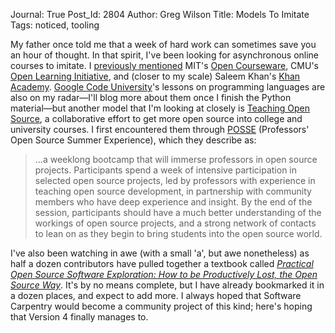 Journal: True
Post_Id: 2804
Author: Greg Wilson
Title: Models To Imitate
Tags: noticed, tooling

<p>My father once told me that a week of hard work can sometimes save you an hour of thought. In that spirit, I've been looking for asynchronous online courses to imitate. I <a href="http://www.software-carpentry.org/blog/2010/03/26/online-delivery/">previously mentioned</a> MIT's <a href="http://ocw.mit.edu/">Open Courseware</a>, CMU's <a href="http://oli.web.cmu.edu/openlearning/">Open Learning Initiative</a>, and (closer to my scale)  Saleem Khan's <a href="http://khanacademy.org/">Khan Academy</a>. <a href="http://code.google.com/edu/languages/">Google Code University</a>'s lessons on programming languages are also on my radar&mdash;I'll blog more about them once I finish the Python material&mdash;but another model that I'm looking at closely is <a href="http://teachingopensource.org/">Teaching Open Source</a>, a collaborative effort to get more open source into college and university courses. I first encountered them through <a href="http://teachingopensource.org/index.php/POSSE">POSSE</a> (Professors' Open Source Summer Experience), which they describe as:</p>
<blockquote><p>...a weeklong bootcamp that will immerse professors in open source  projects.  Participants spend a week of intensive participation in  selected open source projects, led by professors with experience in  teaching open source development, in partnership with community members  who have deep experience and insight.  By the end of the session,  participants should have a much better understanding of the workings of  open source projects, and a strong network of contacts to lean on as  they begin to bring students into the open source world.</p></blockquote>
<p>I've also been watching in awe (with a small 'a', but awe nonetheless) as half a dozen contributors have pulled together a textbook called <a href="http://teachingopensource.org/index.php/Textbook_Project"><cite>Practical Open Source Software Exploration: How to be Productively  Lost, the Open Source Way</cite></a>. It's by no means complete, but I have already bookmarked it in a dozen places, and expect to add more. I always hoped that Software Carpentry would become a community project of this kind; here's hoping that Version 4 finally manages to.</p>
